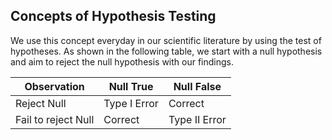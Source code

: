 ## Concepts of Hypothesis Testing 
We use this concept everyday in our scientific literature by using the test of hypotheses. As shown in the following table, we start with a null hypothesis and aim to reject the null hypothesis with our findings. 

| Observation         | Null True       |Null False    |
|---------------------|-----------------|--------------|
| Reject Null         | Type I Error    | Correct      |
| Fail to reject Null | Correct         | Type II Error|